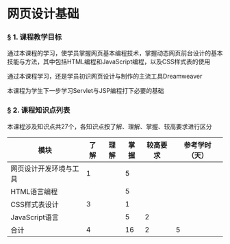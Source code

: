 # 网页设计基础

### &sect; 1. 课程教学目标

通过本课程的学习，使学员掌握网页基本编程技术，掌握动态网页前台设计的基本技能与方法，其中包括HTML编程和JavaScript编程，以及CSS样式表的使用

通过本课程学习，还是学员初识网页设计与制作的主流工具Dreamweaver

本课程为学生下一步学习Servlet与JSP编程打下必要的基础

### &sect; 2. 课程知识点列表

本课程涉及知识点共27个，各知识点按了解、理解、掌握、较高要求进行区分

|模块|了解|理解|掌握|较高要求|参考学时（天）|
|-|-|-|-|-|-|
|网页设计开发环境与工具|1| |5| | |
|HTML语言编程| | |5| | |
|CSS样式表设计|3| |1| | |
|JavaScript语言| | |5|2| |
|合计|4| |16|2|5|